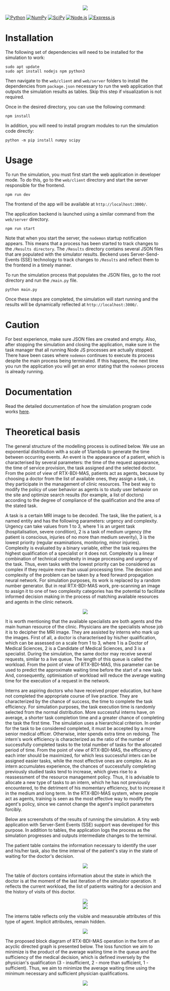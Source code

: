 <div align="center">
  <img src="https://github.com/artemisak/RTX-BDI-MAS-Simulator/blob/main/Supplements/Logo.svg">
</div>

<div>
  
[![Python](https://img.shields.io/badge/python-3670A0?style=for-the-badge&logo=python&logoColor=ffdd54)](https://python.org/)
[![NumPy](https://img.shields.io/badge/numpy-%23013243.svg?style=for-the-badge&logo=numpy&logoColor=whit)](https://numpy.org/)
[![SciPy](https://img.shields.io/badge/SciPy-%230C55A5.svg?style=for-the-badge&logo=scipy&logoColor=%white)](https://scipy.org/)
[![Node.js](https://img.shields.io/badge/node.js-6DA55F?style=for-the-badge&logo=node.js&logoColor=white)](https://nodejs.org/)
[![Express.js](https://img.shields.io/badge/express.js-%23404d59.svg?style=for-the-badge&logo=express&logoColor=%2361DAFB)](https://expressjs.com/)

</div>

<h1>Installation</h1>

The following set of dependencies will need to be installed for the simulation to work:

```
sudo apt update
sudo apt install nodejs npm python3
```

Then navigate to the ```web/client``` and ```web/server``` folders to install the dependencies from ```package.json``` necessary to run the web application that outputs the simulation results as tables. Skip this step if visualization is not required.

Once in the desired directory, you can use the following command:

```
npm install
```

In addition, you will need to install program modules to run the simulation code directly:

```
python -m pip install numpy scipy
```

<h1>Usage</h1>

To run the simulation, you must first start the web application in developer mode. To do this, go to the ```web/client``` directory and start the server responsible for the frontend.

```
npm run dev
```

The frontend of the app will be available at ```http://localhost:3000/```.

The application backend is launched using a similar command from the ```web/server``` directory.

```
npm run start
```

Note that when you start the server, the ```nodemon``` startup notification appears.
This means that a process has been started to track changes to the ```/Results directory```. The ```/Results``` directory contains several JSON files that are populated with the simulator results. Beckend uses Server-Send-Events (SSE) technology to track changes to ```/Results``` and reflect them to the frontend in a timely manner.

To run the simulation process that populates the JSON files, go to the root directory and run the ```/main.py``` file.

```
python main.py
```

Once these steps are completed, the simulation will start running and the results will be dynamically reflected at ```http://localhost:3000/```.

<h1>Caution</h1>

For best experience, make sure JSON files are created and empty. Also, after stopping the simulation and closing the application, make sure in the task manager that all running Node JS processes are actually stopped. There have been cases where ```nodemon``` continues to execute its process despite the main process being terminated. If this happens, the next time you run the application you will get an error stating that the ```nodemon``` process is already running.

<h1>Documentation</h1>

Read the detailed documentation of how the simulation program code works [here](https://github.com/artemisak/RTX-BDI-MAS-Simulator/blob/main/DOCUMENTATION.md).
 
<h1>Theoretical basis</h1>

The general structure of the modelling process is outlined below. We use an exponential distribution with a scale of 1/lambda to generate the time between occurring events. An event is the appearance of a patient, which is characterised by several parameters: the time of the request appearance, the time of service provision, the task assigned and the selected doctor. From the point of view of RTX-BDI-MAS, patients act as agents, because by choosing a doctor from the list of available ones, they assign a task, i.e. they participate in the management of clinic resources. The best way to modify the policy of user behavior as agents is to study user behavior on the site and optimize search results (for example, a list of doctors) according to the degree of compliance of the qualification and the area of the stated task.

A task is a certain MRI image to be decoded. The task, like the patient, is a named entity and has the following parameters: urgency and complexity. Urgency can take values from 1 to 3, where 1 is an urgent task (hospitalisation, severe condition), 2 is a task of medium urgency (the patient is conscious, injuries of no more than medium severity), 3 is the lowest priority (regular examinations, monitoring, minor injuries). Complexity is evaluated by a binary variable, either the task requires the highest qualification of a specialist or it does not. Complexity is a linear combination of technical complexity in image processing and urgency of the task. Thus, even tasks with the lowest priority can be considered as complex if they require more than usual processing time. The decision and complexity of the problem can be taken by a feed forward propagation neural network. For simulation purposes, its work is replaced by a random number generator. But in real RTX-BDI-MAS work, pre-scanning an image to assign it to one of two complexity categories has the potential to facilitate informed decision making in the process of matching available resources and agents in the clinic network.

<div align="center">
  <img src="https://github.com/artemisak/RTX-BDI-MAS-Simulator/blob/main/Supplements/Simulation_graph.svg"/>
</div>

It is worth mentioning that the available specialists are both agents and the main human resource of the clinic. Physicians are the specialists whose job it is to decipher the MRI image. They are assisted by interns who mark up the images. First of all, a doctor is characterised by his/her qualification, which can be assessed on a scale from 1 to 3, where 1 is a Doctor of Medical Sciences, 2 is a Candidate of Medical Sciences, and 3 is a specialist. During the simulation, the same doctor may receive several requests, similar to a live queue. The length of this queue is called the workload. From the point of view of RTX-BDI-MAS, this parameter can be used to predict the approximate waiting time before the start of a new task. And, consequently, optimisation of workload will reduce the average waiting time for the execution of a request in the network.

Interns are aspiring doctors who have received proper education, but have not completed the appropriate course of live practice. They are characterized by the chance of success, the time to complete the task efficiency. For simulation purposes, the task execution time is randomly selected from the normal distribution. More successful interns have, on average, a shorter task completion time and a greater chance of completing the task the first time. The simulation uses a hierarchical criterion. In order for the task to be considered completed, it must be accepted by a more senior medical officer. Otherwise, inter spends extra time on redoing. The intern's work efficiency is characterized as the ratio of the number of successfully completed tasks to the total number of tasks for the allocated period of time. From the point of view of RTX-BDI-MAS, the efficiency of each inter should be maximized, for which less successful inters can be assigned easier tasks, while the most effective ones are complex. As an intern accumulates experience, the chances of successfully completing previously studied tasks tend to increase, which gives rise to a reassessment of the resource management policy. Thus, it is advisable to allocate a new type of tasks to an intern, which he has not previously encountered, to the detriment of his momentary efficiency, but to increase it in the medium and long term. In the RTX-BDI-MAS system, where people act as agents, training is seen as the most effective way to modify the agent's policy, since we cannot change the agent's implicit parameters forcibly.

Below are screenshots of the results of running the simulation. A tiny web application with Server-Sent Events (SSE) support was developed for this purpose. In addition to tables, the application logs the process as the simulation progresses and outputs intermediate changes to the terminal.

The patient table contains the information necessary to identify the user and his/her task, also the time interval of the patient's stay in the state of waiting for the doctor's decision.

<div align="center">
  <img src="https://github.com/artemisak/RTX-BDI-MAS-Simulator/blob/main/Supplements/Patients_table.svg"/>
</div>

The table of doctors contains information about the state in which the doctor is at the moment of the last iteration of the simulator operation. It reflects the current workload, the list of patients waiting for a decision and the history of visits of this doctor.

<div align="center">
  <img src="https://github.com/artemisak/RTX-BDI-MAS-Simulator/blob/main/Supplements/Physicians_table_1.svg"/>
</div>

<div align="center">
  <img src="https://github.com/artemisak/RTX-BDI-MAS-Simulator/blob/main/Supplements/Physicians_table_2.svg"/>
</div>

The interns table reflects only the visible and measurable attributes of this type of agent. Implicit attributes, remain hidden.

<div align="center">
  <img src="https://github.com/artemisak/RTX-BDI-MAS-Simulator/blob/main/Supplements/Interns_efficiency_table.svg"/>
</div>

The proposed block diagram of RTX-BDI-MAS operation in the form of an acyclic directed graph is presented below.  The loss function we aim to minimize is the product of the average waiting time in the queue and the sufficiency of the medical decision, which is defined inversely by the physician's qualification (3 - insufficient, 2 - more than sufficient, 1 - sufficient). Thus, we aim to minimize the average waiting time using the minimum necessary and sufficient physician qualifications.

<p align="center">
  <img src="https://github.com/artemisak/RTX-BDI-MAS-Simulator/blob/main/Supplements/Acyclic_oriented_graph.svg"/>
</p>

